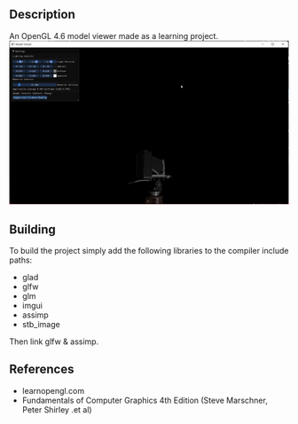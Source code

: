 ## Description
An OpenGL 4.6 model viewer made as a learning project.
<br>
![](https://github.com/upeng5/Modern_OpenGL_Viewer/blob/master/example.gif)
## Building
To build the project simply add the following libraries to the compiler include paths:
<ul>
  <li>glad</li>
  <li>glfw</li>
  <li>glm</li>
  <li>imgui</li>
  <li>assimp</li>
  <li>stb_image</li>
</ul>

Then link glfw & assimp.

## References
<ul>
  <li>learnopengl.com</li>
  <li>Fundamentals of Computer Graphics 4th Edition (Steve Marschner, Peter Shirley .et al)</li>
</ul>
